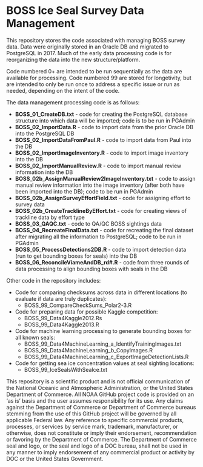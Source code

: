 # BOSS Ice Seal Survey Data Management

This repository stores the code associated with managing BOSS survey data. Data were originally stored in an Oracle DB and migrated to PostgreSQL in 2017. Much of the early data processing code is for reorganizing the data into the new structure/platform. 

Code numbered 0+ are intended to be run sequentially as the data are available for processing. Code numbered 99 are stored for longetivity, but are intended to only be run once to address a specific issue or run as needed, depending on the intent of the code.

The data management processing code is as follows:
* **BOSS_01_CreateDB.txt** - code for creating the PostgreSQL database structure into which data will be imported; code is to be run in PGAdmin
* **BOSS_02_ImportData.R** - code to import data from the prior Oracle DB into the PostgreSQL DB
* **BOSS_02_ImportDataFromPaul.R** - code to import data from Paul into the DB
* **BOSS_02_ImportImageInventory.R** - code to import image inventory into the DB
* **BOSS_02_ImportManualReview.R** - code to import manual review information into the DB
* **BOSS_02b_AssignManualReview2ImageInventory.txt** - code to assign manual review information into the image inventory (after both have been imported into the DB); code to be run in PGAdmin
* **BOSS_02b_AssignSurveyEffortField.txt** - code for assigning effort to survey data
* **BOSS_02b_CreateTracklineByEffort.txt** - code for creating views of trackline data by effort type
* **BOSS_03_QAQC.txt** - code to QA/QC BOSS sightings data
* **BOSS_04_RecreateFinalData.txt** - code for recreating the final dataset after migrating all the information to PostgreSQL; code to be run in PGAdmin
* **BOSS_05_ProcessDetections2DB.R** - code to import detection data (run to get bounding boxes for seals) into the DB
* **BOSS_06_ReconcileViameAndDB_rd#.R** - code from three rounds of data processing to align bounding boxes with seals in the DB

Other code in the repository includes:
* Code for comparing checksums across data in different locations (to evaluate if data are truly duplicates):
	* BOSS_99_CompareCheckSums_Polar2-3.R
* Code for preparing data for possible Kaggle competition:
	* BOSS_99_Data4Kaggle2012.Rs
	* BOSS_99_Data4Kaggle2013.R
* Code for machine learning processing to generate bounding boxes for all known seals:
	* BOSS_99_Data4MachineLearning_a_IdentifyTrainingImages.txt
	* BOSS_99_Data4MachineLearning_b_CopyImages.R
	* BOSS_99_Data4MachineLearning_c_ExportImageDetectionLists.R
* Code for getting sea ice concentration values at seal sighting locations:
	* BOSS_99_IceSealsWithSeaIce.txt

This repository is a scientific product and is not official communication of the National Oceanic and Atmospheric Administration, or the United States Department of Commerce. All NOAA GitHub project code is provided on an ‘as is’ basis and the user assumes responsibility for its use. Any claims against the Department of Commerce or Department of Commerce bureaus stemming from the use of this GitHub project will be governed by all applicable Federal law. Any reference to specific commercial products, processes, or services by service mark, trademark, manufacturer, or otherwise, does not constitute or imply their endorsement, recommendation or favoring by the Department of Commerce. The Department of Commerce seal and logo, or the seal and logo of a DOC bureau, shall not be used in any manner to imply endorsement of any commercial product or activity by DOC or the United States Government.